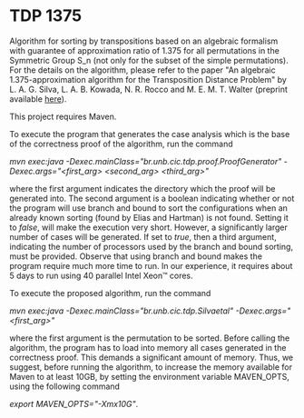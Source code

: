 # TDP 1375

Algorithm for sorting by transpositions based on an algebraic formalism with guarantee of approximation ratio of 1.375 for all permutations in the Symmetric Group S_n (not only for the subset of the simple permutations). For the details on the algorithm, please refer to the paper "An algebraic 1.375-approximation algorithm for the Transposition Distance Problem" by L. A. G. Silva, L. A. B. Kowada, N. R. Rocco and M. E. M. T. Walter (preprint available [here](https://arxiv.org/abs/2001.11570)).

This project requires Maven.

To execute the program that generates the case analysis which is the base of the correctness proof of the algorithm, run the command

*mvn exec:java -Dexec.mainClass="br.unb.cic.tdp.proof.ProofGenerator" -Dexec.args="<first_arg> <second_arg> <third_arg>"*

where the first argument indicates the directory which the proof will be generated into. The second argument is a boolean indicating whether or not the program will use branch and bound to sort the configurations when an already known sorting (found by Elias and Hartman) is not found. Setting it to *false*, will make the execution very short. However, a significantly larger number of cases will be generated. If set to *true*, then a third argument, indicating the number of processors used by the branch and bound sorting, must be provided. Observe that using branch and bound makes the program require much more time to run. In our experience, it requires about 5 days to run using 40 parallel Intel Xeon™ cores.

To execute the proposed algorithm, run the command

*mvn exec:java -Dexec.mainClass="br.unb.cic.tdp.Silvaetal" -Dexec.args="<first_arg>"*

where the first argument is the permutation to be sorted. Before calling the algorithm, the program has to load into memory all cases generated in the correctness proof. This demands a significant amount of memory. Thus, we suggest, before running the algorithm, to increase the memory available for Maven to at least 10GB, by setting the environment variable MAVEN_OPTS, using the following command

*export MAVEN_OPTS="-Xmx10G"*.
